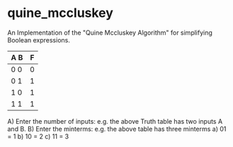 # quine_mccluskey
An Implementation of the "Quine Mccluskey Algorithm" for simplifying Boolean expressions.

| A B | F |
|-----|---|
| 0 0 | 0 |
| 0 1 | 1 |
| 1 0 | 1 |
| 1 1 | 1 |

A) Enter the number of inputs:  e.g. the above Truth table has two inputs A and B.
B) Enter the minterms: e.g. the above table has three minterms
                            a) 01 = 1
                            b) 10 = 2
                            c) 11 = 3
